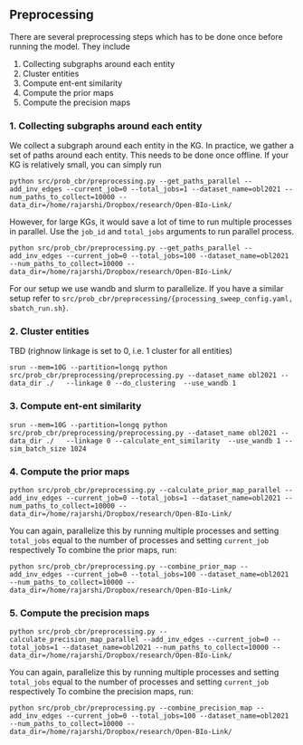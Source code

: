 ## Preprocessing
There are several preprocessing steps which has to be done once before running the model. They include
1. Collecting subgraphs around each entity
2. Cluster entities
3. Compute ent-ent similarity
4. Compute the prior maps
5. Compute the precision maps

### 1. Collecting subgraphs around each entity
We collect a subgraph around each entity in the KG. In practice, we gather a set of paths around each entity. This needs to be done once offline. If your KG 
is relatively small, you can simply run
```
python src/prob_cbr/preprocessing.py --get_paths_parallel --add_inv_edges --current_job=0 --total_jobs=1 --dataset_name=obl2021 --num_paths_to_collect=10000 --data_dir=/home/rajarshi/Dropbox/research/Open-BIo-Link/
```
However, for large KGs, it would save a lot of time to run multiple processes in parallel.
Use the `job_id` and `total_jobs` arguments to run parallel process.
```
python src/prob_cbr/preprocessing.py --get_paths_parallel --add_inv_edges --current_job=0 --total_jobs=100 --dataset_name=obl2021 --num_paths_to_collect=10000 --data_dir=/home/rajarshi/Dropbox/research/Open-BIo-Link/ 
``` 
For our setup we use wandb and slurm to parallelize. If you have a similar setup refer to `src/prob_cbr/preprocessing/{processing_sweep_config.yaml, sbatch_run.sh}`.

### 2. Cluster entities
TBD (righnow linkage is set to 0, i.e. 1 cluster for all entities)
```
srun --mem=10G --partition=longq python src/prob_cbr/preprocessing/preprocessing.py --dataset_name obl2021 --data_dir ./   --linkage 0 --do_clustering  --use_wandb 1
```

### 3. Compute ent-ent similarity
```
srun --mem=10G --partition=longq python src/prob_cbr/preprocessing/preprocessing.py --dataset_name obl2021 --data_dir ./   --linkage 0 --calculate_ent_similarity  --use_wandb 1 --sim_batch_size 1024
```

### 4. Compute the prior maps
```
python src/prob_cbr/preprocessing.py --calculate_prior_map_parallel --add_inv_edges --current_job=0 --total_jobs=1 --dataset_name=obl2021 --num_paths_to_collect=10000 --data_dir=/home/rajarshi/Dropbox/research/Open-BIo-Link/ 
``` 
You can again, parallelize this by running multiple processes and setting ``total_jobs`` equal to the number of processes and setting ``current_job`` respectively
To combine the prior maps, run:
```
python src/prob_cbr/preprocessing.py --combine_prior_map --add_inv_edges --current_job=0 --total_jobs=100 --dataset_name=obl2021 --num_paths_to_collect=10000 --data_dir=/home/rajarshi/Dropbox/research/Open-BIo-Link/ 
```
### 5. Compute the precision maps
```
python src/prob_cbr/preprocessing.py --calculate_precision_map_parallel --add_inv_edges --current_job=0 --total_jobs=1 --dataset_name=obl2021 --num_paths_to_collect=10000 --data_dir=/home/rajarshi/Dropbox/research/Open-BIo-Link/ 
``` 
You can again, parallelize this by running multiple processes and setting ``total_jobs`` equal to the number of processes and setting ``current_job`` respectively
To combine the precision maps, run:
```
python src/prob_cbr/preprocessing.py --combine_precision_map --add_inv_edges --current_job=0 --total_jobs=100 --dataset_name=obl2021 --num_paths_to_collect=10000 --data_dir=/home/rajarshi/Dropbox/research/Open-BIo-Link/ 


